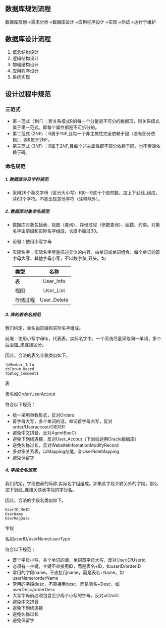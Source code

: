 ## 数据库规划流程

数据库规划→需求分析→数据库设计→应用程序设计→实现→测试→运行于维护

## 数据库设计流程
1. 概念结构设计
2. 逻辑结构设计
3. 物理结构设计
4. 应用程序设计
5. 系统实现

## 设计过程中规范

### 三范式

+ 第一范式（1NF）：若关系模式R的每一个分量是不可分的数据项，则关系模式属于第一范式。即每个属性都是不可拆分的。
+ 第二范式 (2NF) ：R属于1NF,且每一个非主属性完全依赖于键（没有部分依赖），则R属于2NF。
+ 第三范式 (3NF) ：R属于2NF,且每个非主属性即不部分依赖于码，也不传递依赖于码。

### 命名规范

##### 1. 数据库涉及字符规范

  + 采用26个英文字母（区分大小写）和0－9这十个自然数，加上下划线_组成，共63个字符。不能出现其他字符（注释除外）。

##### 2. 数据库对象命名规范

  + 数据库对象包括表、视图（查询）、存储过程（参数查询）、函数、约束。对象名字由前缀和实际名字组成，长度不超过30。
  + 前缀：使用小写字母
  + 实际名字：实际名字尽量描述实体的内容，由单词或单词组合，每个单词的首字母大写，其他字母小写，不以数字和_开头。如

    类型     | 名称 
    :------- | :---------: 
    表       |   User_Info 
    视图     |   User_List 
    存储过程 |   User_Delete


##### 3. 库的表命名规范

   我们约定，表名由前缀和实际名字组成。

   前缀：使用小写字母tb，代表表。实际名字中，一个系统尽量采取同一单词，多个后面加_来连接区分。

   因此，合法的表名全称类似如下。

   ```TbMember
   tbMember_Info
   tbForum_Board
   tbBlog_Comment1
   ```
   
   表

   表名如Order/UserAccout

   符合以下规范：

   + 统一采用单数形式，反对Orders
   + 首字母大写，多个单词的话，单词首字母大写，反对order/Useraccout/ORDER
   + 避免中文拼音，反对AgentBaoCi
   + 避免下划线连接，反对User_Accout（下划线适用Oracle数据库）
   + 避免名称过长，反对WebsiteInfomationModifyRecord
   + 多对多关系表，以Mapping结尾，如UserRoleMapping
   + 避免保留字

##### 4. 字段命名规范

   我们约定，字段由表的简称,实际名字组组成。如果此字段关联另外的字段，那么加下划线_连接关联表字段的字段名。

   因此，合法的字段名类似如下。
 
   ```
   UserID_MeID 
   UserName 
   UserRegDate
   ```
   字段
   
   名如userID/userName/userType

   符合以下规范：

   + 首个字母小写，多个单词的话，单词首字母大写，反对UserID/Userid
   + 必须有一主键，主键不直接用ID，而是表名+ID，如userID/orderID
   + 常用的字段name，不直接用name，而是表名+Name，如userName/orderName
   + 常用的字段desc，不直接用desc，而是表名+Desc，如userDesc/orderDesc
   + 大写字母前必须包含至少两个小写的字母，反对uID/oID
   + 避免中文拼音
   + 避免下划线连接
   + 避免名称过长
   + 避免保留字 
